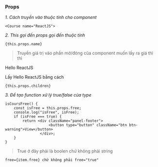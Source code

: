 
### Props

*1. Cách truyền vào thuộc tính cho component*

```
<Course name="ReactJS">
```

*2. This gọi đến props gọi đến thuộc tính*
```
{this.props.name}
```

> Truyền giá trị vào phần mở/đóng của component muốn lấy ra giá thì thì

<Course>Hello ReactJS</Course>

Lấy Hello ReactJS bằng cách

```
{this.props.children}
```

*3. Để tạo function xử lý true/false của type*
```
isCoursFree() {
    const isFree = this.props.free;
    console.log("isFree", isFree);
    if (isFree === true) {
        return <div className="panel-footer">
                    <button type="button" className="btn btn-warning">View</button>
                </div>;
    }
}
```
> True ở đây phải là boolen chứ không phải string
```
free={item.free} chứ không phải free="true"
```



